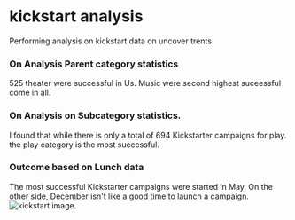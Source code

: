 # kickstart analysis
Performing analysis on  kickstart data on uncover trents
### On Analysis Parent category statistics
 525 theater were successful in Us. Music were second highest suceessful come in all.
 ### On Analysis on Subcategory statistics.
 I  found that while there is only a total of  694 Kickstarter campaigns for play. the play category is the most successful.
 ### Outcome based on Lunch data
 The most successful Kickstarter campaigns were started in May. On the other side, December isn't like a good time to launch a campaign.![kickstart image](C:/Users/viral/Desktop/Analysis%20Project/crowdfunding%20Analysis/kickstart%20image.jpg).



    
